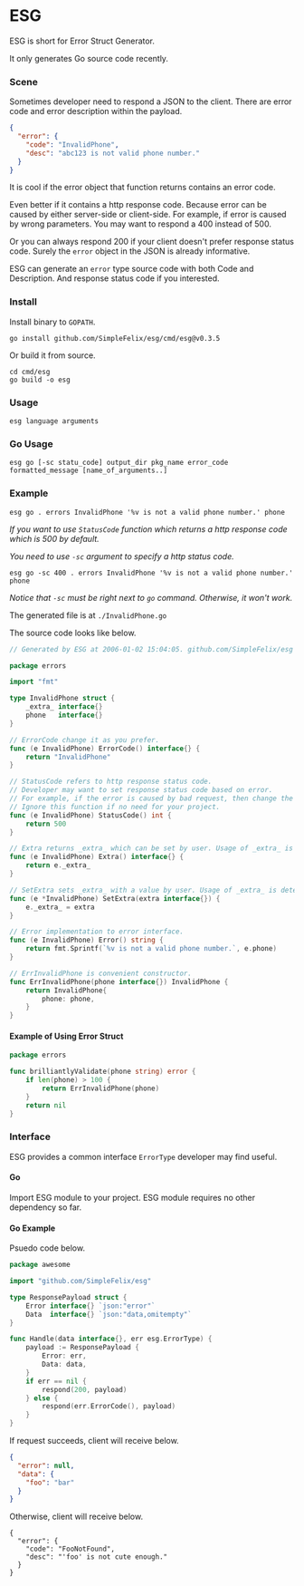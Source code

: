 # ESG

ESG is short for Error Struct Generator.

It only generates Go source code recently.

### Scene

Sometimes developer need to respond a JSON to the client. There are error code and error description within the payload.

```json
{
  "error": {
    "code": "InvalidPhone",
    "desc": "abc123 is not valid phone number."
  }
}
```

It is cool if the error object that function returns contains an error code.

Even better if it contains a http response code. Because error can be caused by either server-side or client-side. For
example, if error is caused by wrong parameters. You may want to respond a 400 instead of 500.

Or you can always respond 200 if your client doesn't prefer response status code. Surely the `error` object in the JSON is already
informative.

ESG can generate an `error` type source code with both Code and Description. And response status code if you interested.

### Install

Install binary to `GOPATH`.

```
go install github.com/SimpleFelix/esg/cmd/esg@v0.3.5
```

Or build it from source.

```
cd cmd/esg
go build -o esg
```

### Usage

`esg language arguments`

### Go Usage

`esg go [-sc statu_code] output_dir pkg_name error_code formatted_message [name_of_arguments..]`

### Example

`esg go . errors InvalidPhone '%v is not a valid phone number.' phone`

*If you want to use `StatusCode` function which returns a http response code which is 500 by default.*

*You need to use `-sc` argument to specify a http status code.*

`esg go -sc 400 . errors InvalidPhone '%v is not a valid phone number.' phone`

*Notice that `-sc` must be right next to `go` command. Otherwise, it won't work.*

The generated file is at `./InvalidPhone.go`

The source code looks like below.

```go
// Generated by ESG at 2006-01-02 15:04:05. github.com/SimpleFelix/esg

package errors

import "fmt"

type InvalidPhone struct {
	_extra_ interface{}
	phone   interface{}
}

// ErrorCode change it as you prefer.
func (e InvalidPhone) ErrorCode() interface{} {
	return "InvalidPhone"
}

// StatusCode refers to http response status code.
// Developer may want to set response status code based on error.
// For example, if the error is caused by bad request, then change the return value to 400.
// Ignore this function if no need for your project.
func (e InvalidPhone) StatusCode() int {
	return 500
}

// Extra returns _extra_ which can be set by user. Usage of _extra_ is determined by user.
func (e InvalidPhone) Extra() interface{} {
	return e._extra_
}

// SetExtra sets _extra_ with a value by user. Usage of _extra_ is determined by user.
func (e *InvalidPhone) SetExtra(extra interface{}) {
	e._extra_ = extra
}

// Error implementation to error interface.
func (e InvalidPhone) Error() string {
	return fmt.Sprintf(`%v is not a valid phone number.`, e.phone)
}

// ErrInvalidPhone is convenient constructor.
func ErrInvalidPhone(phone interface{}) InvalidPhone {
	return InvalidPhone{
		phone: phone,
	}
}
```

#### Example of Using Error Struct

```go
package errors

func brilliantlyValidate(phone string) error {
	if len(phone) > 100 {
		return ErrInvalidPhone(phone)
	}
	return nil
}
```

### Interface

ESG provides a common interface `ErrorType` developer may find useful.

#### Go

Import ESG module to your project. ESG module requires no other dependency so far.

#### Go Example

Psuedo code below.

```go
package awesome

import "github.com/SimpleFelix/esg"

type ResponsePayload struct {
	Error interface{} `json:"error"`
	Data  interface{} `json:"data,omitempty"`
}

func Handle(data interface{}, err esg.ErrorType) {
	payload := ResponsePayload {
		Error: err,
		Data: data,
	}
	if err == nil {
		respond(200, payload)
	} else {
		respond(err.ErrorCode(), payload)
	}
}
```

If request succeeds, client will receive below.

```json
{
  "error": null,
  "data": {
    "foo": "bar"
  }
}
```

Otherwise, client will receive below.

```
{
  "error": {
    "code": "FooNotFound",
    "desc": "'foo' is not cute enough."
  }
}
```
